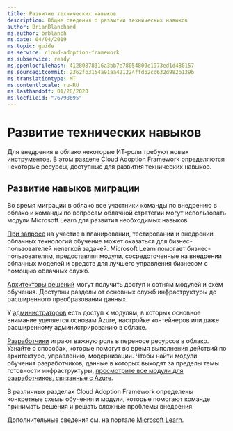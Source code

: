 ```yaml
---
title: Развитие технических навыков
description: Общие сведения о развитии технических навыков
author: BrianBlanchard
ms.author: brblanch
ms.date: 04/04/2019
ms.topic: guide
ms.service: cloud-adoption-framework
ms.subservice: ready
ms.openlocfilehash: 41280878316a3bb7e78054800e1973ed1d480157
ms.sourcegitcommit: 2362fb3154a91aa421224ffdb2cc632d982b129b
ms.translationtype: MT
ms.contentlocale: ru-RU
ms.lasthandoff: 01/28/2020
ms.locfileid: "76798695"
---
```

# <a name="build-technical-skills"></a>Развитие технических навыков

Для внедрения в облако некоторые ИТ-роли требуют новых инструментов. В этом разделе Cloud Adoption Framework определяются некоторые ресурсы, доступные для развития технических навыков.

## <a name="migration-skill-building"></a>Развитие навыков миграции

Во время миграции в облако все участники команды по внедрению в облако и команды по вопросам облачной стратегии могут использовать модули Microsoft Learn для развития необходимых навыков.

[При запросе](https://docs.microsoft.com/learn/browse/?roles=business-user) на участие в планировании, тестировании и внедрении облачных технологий обучение может оказаться для бизнес-пользователей нелегкой задачей. Microsoft Learn помогает бизнес-пользователям, предоставляя модули, сосредоточенные на внедрении облачных моделей и средств для лучшего управления бизнесом с помощью облачных служб.

[Архитекторы решений](https://docs.microsoft.com/learn/browse/?roles=solution-architect) могут получить доступ к сотням модулей и схем обучения. Доступны разделы от основных служб инфраструктуры до расширенного преобразования данных.

У [администраторов](https://docs.microsoft.com/learn/browse/?roles=administrator) есть доступ к модулям, в которых основное внимание уделяется основам Azure, настройке контейнеров или даже расширенному администрированию в облаке.

[Разработчики](https://docs.microsoft.com/learn/browse/?roles=developer&term=infrastructure) играют важную роль в переносе ресурсов в облако. Узнайте о способах, которые помогут во время выполнения действий по архитектуре, управлению, модернизации. Чтобы найти модули обучения разработчиков, данные в которых выходят за пределы темы готовности инфраструктуры, [просмотрите все модули для разработчиков, связанные с Azure](https://docs.microsoft.com/learn/browse/?roles=developer&products=azure).

В различных разделах Cloud Adoption Framework определены конкретные схемы обучения и модули, которые помогают команде принимать решения и решать сложные проблемы внедрения.

Дополнительные сведения см. на портале [Microsoft Learn](https://docs.microsoft.com/learn).
